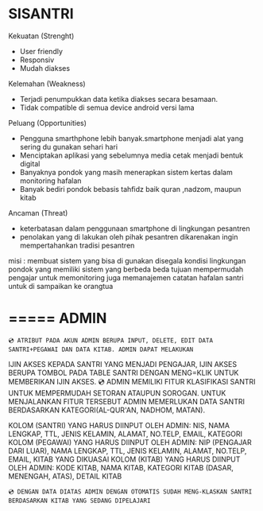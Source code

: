 # SISANTRI


Kekuatan (Strenght)	
-	User friendly
-	Responsiv
-	Mudah diakses	

Kelemahan (Weakness)
-	Terjadi penumpukkan data ketika diakses secara besamaan.
-	Tidak compatible di semua device android versi lama

Peluang (Opportunities)	
-	Pengguna smarthphone lebih banyak.smartphone menjadi alat yang sering du gunakan sehari hari
-	Menciptakan aplikasi yang sebelumnya media cetak menjadi bentuk digital
-	Banyaknya pondok yang masih menerapkan sistem kertas dalam monitoring hafalan
-	Banyak bediri pondok bebasis tahfidz baik quran ,nadzom, maupun kitab

Ancaman (Threat)
-	keterbatasan dalam penggunaan smartphone di lingkungan pesantren
-	penolakan yang di lakukan oleh pihak pesantren dikarenakan ingin mempertahankan tradisi pesantren



misi :
membuat sistem yang bisa di gunakan disegala kondisi lingkungan pondok yang memiliki sistem yang berbeda beda
tujuan mempermudah pengajar untuk memonitoring juga memanajemen catatan hafalan santri untuk di sampaikan ke orangtua


=====
ADMIN
=====
	💿 ATRIBUT PADA AKUN ADMIN BERUPA INPUT, DELETE, EDIT DATA SANTRI+PEGAWAI DAN DATA KITAB. ADMIN DAPAT MELAKUKAN
IJIN AKSES KEPADA SANTRI YANG MENJADI PENGAJAR, IJIN AKSES BERUPA TOMBOL PADA TABLE SANTRI DENGAN MENG=KLIK UNTUK
MEMBERIKAN IJIN AKSES.
	💿 ADMIN MEMILIKI FITUR KLASIFIKASI SANTRI UNTUK MEMPERMUDAH SETORAN ATAUPUN SOROGAN. UNTUK MENJALANKAN FITUR
TERSEBUT ADMIN MEMERLUKAN DATA SANTRI BERDASARKAN KATEGORI(AL-QUR'AN, NADHOM, MATAN).

KOLOM (SANTRI) YANG HARUS DIINPUT OLEH ADMIN: NIS, NAMA LENGKAP, TTL, JENIS KELAMIN, ALAMAT, NO.TELP, EMAIL, KATEGORI
KOLOM (PEGAWAI) YANG HARUS DIINPUT OLEH ADMIN: NIP (PENGAJAR DARI LUAR), NAMA LENGKAP, TTL, JENIS KELAMIN, ALAMAT,
						NO.TELP, EMAIL, KITAB YANG DIKUASAI
KOLOM (KITAB) YANG HARUS DIINPUT OLEH ADMIN: KODE KITAB, NAMA KITAB, KATEGORI KITAB (DASAR, MENENGAH, ATAS), DETAIL KITAB

	💿 DENGAN DATA DIATAS ADMIN DENGAN OTOMATIS SUDAH MENG-KLASKAN SANTRI BERDASARKAN KITAB YANG SEDANG DIPELAJARI
